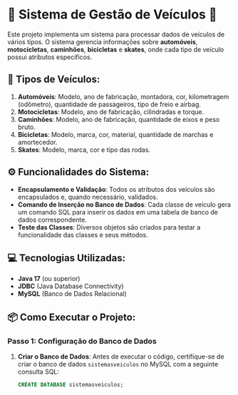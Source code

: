 # 🚗 **Sistema de Gestão de Veículos** 🛵

Este projeto implementa um sistema para processar dados de veículos de vários tipos. O sistema gerencia informações sobre **automóveis**, **motocicletas**, **caminhões**, **bicicletas** e **skates**, onde cada tipo de veículo possui atributos específicos.

## 🚙 **Tipos de Veículos**:

1. **Automóveis**: Modelo, ano de fabricação, montadora, cor, kilometragem (odômetro), quantidade de passageiros, tipo de freio e airbag.
2. **Motocicletas**: Modelo, ano de fabricação, cilindradas e torque.
3. **Caminhões**: Modelo, ano de fabricação, quantidade de eixos e peso bruto.
4. **Bicicletas**: Modelo, marca, cor, material, quantidade de marchas e amortecedor.
5. **Skates**: Modelo, marca, cor e tipo das rodas.

## ⚙️ **Funcionalidades do Sistema**:

- **Encapsulamento e Validação**: Todos os atributos dos veículos são encapsulados e, quando necessário, validados.
- **Comando de Inserção no Banco de Dados**: Cada classe de veículo gera um comando SQL para inserir os dados em uma tabela de banco de dados correspondente.
- **Teste das Classes**: Diversos objetos são criados para testar a funcionalidade das classes e seus métodos.

## 💻 **Tecnologias Utilizadas**:

- **Java 17** (ou superior)
- **JDBC** (Java Database Connectivity)
- **MySQL** (Banco de Dados Relacional)

## 📦 **Como Executar o Projeto**:

### Passo 1: Configuração do Banco de Dados

1. **Criar o Banco de Dados**:
   Antes de executar o código, certifique-se de criar o banco de dados `sistemasveiculos` no MySQL com a seguinte consulta SQL:

   ```sql
   CREATE DATABASE sistemasveiculos;
